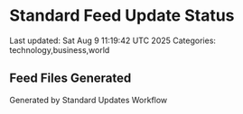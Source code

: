 # Standard Feed Update Status
Last updated: Sat Aug  9 11:19:42 UTC 2025
Categories: technology,business,world

## Feed Files Generated

Generated by Standard Updates Workflow
